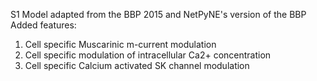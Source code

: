 S1 Model adapted from the BBP 2015 and NetPyNE's version of the BBP
Added features: 
1. Cell specific Muscarinic m-current modulation 
2. Cell specific modulation of intracellular Ca2+ concentration
3. Cell specific Calcium activated SK channel modulation 
